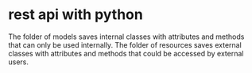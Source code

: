 # rest api with python
The folder of models saves internal classes with attributes and methods that can only be used internally.
The folder of resources saves external classes with attributes and methods that could be accessed by external users.
